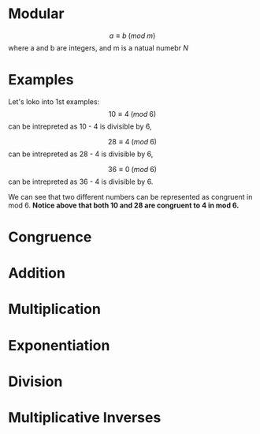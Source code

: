 # Modular 

$$ a \equiv b \;(mod\; m) $$ where a and b are integers, and m is a natual numebr $N$

# Examples
Let's loko into 1st examples: 
$$ 10 \equiv 4 \;(mod\; 6) $$
can be intrepreted as 10 - 4 is divisible by 6,

$$ 28 \equiv 4 \;(mod\; 6) $$
can be intrepreted as 28 - 4 is divisible by 6,

$$ 36 \equiv 0 \;(mod\; 6) $$
can be intrepreted as 36 - 4 is divisible by 6.

We can see that two different numbers can be represented as congruent in mod 6. **Notice above that both 10 and 28 are congruent to 4 in mod 6.**

# Congruence

# Addition

# Multiplication

# Exponentiation

# Division

# Multiplicative Inverses